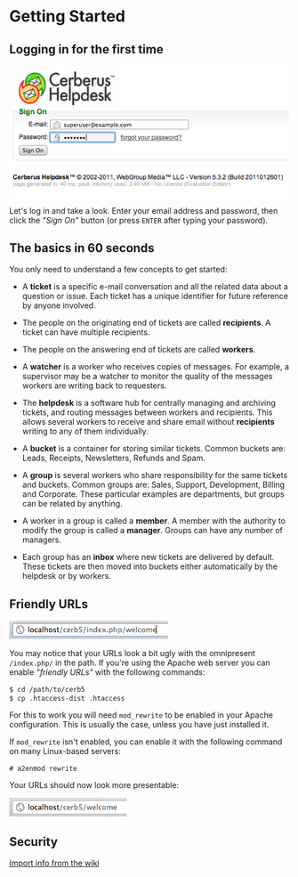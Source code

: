 
# Getting Started #

## Logging in for the first time ##

![Logging in.](images/02_logging_in.png)

Let's log in and take a look.  Enter your email address and password, then click the _"Sign On"_ button (or press `ENTER` after typing your password).

## The basics in 60 seconds ##

You only need to understand a few concepts to get started:

* A **ticket** is a specific e-mail conversation and all the related data about a question or issue. Each ticket has a unique identifier for future reference by anyone involved.

* The people on the originating end of tickets are called **recipients**. A ticket can have multiple recipients.

* The people on the answering end of tickets are called **workers**.

* A **watcher** is a worker who receives copies of messages. For example, a supervisor may be a watcher to monitor the quality of the messages workers are writing back to requesters.

* The **helpdesk** is a software hub for centrally managing and archiving tickets, and routing messages between workers and recipients. This allows several workers to receive and share email without **recipients** writing to any of them individually.

* A **bucket** is a container for storing similar tickets. Common buckets are: Leads, Receipts, Newsletters, Refunds and Spam.

* A **group** is several workers who share responsibility for the same tickets and buckets. Common groups are: Sales, Support, Development, Billing and Corporate. These particular examples are departments, but groups can be related by anything.

* A worker in a group is called a **member**. A member with the authority to modify the group is called a **manager**. Groups can have any number of managers.

* Each group has an **inbox** where new tickets are delivered by default. These tickets are then moved into buckets either automatically by the helpdesk or by workers.

## Friendly URLs ##

![This URL isn't very pretty.](images/02_friendly_urls.png)

You may notice that your URLs look a bit ugly with the omnipresent `/index.php/` in the path.  If you're using the Apache web server you can enable _"friendly URLs"_ with the following commands:

	$ cd /path/to/cerb5
	$ cp .htaccess-dist .htaccess
	
For this to work you will need `mod_rewrite` to be enabled in your Apache configuration.  This is usually the case, unless you have just installed it.

If `mod_rewrite` isn't enabled, you can enable it with the following command on many Linux-based servers:

	# a2enmod rewrite
	
Your URLs should now look more presentable:

![Much nicer!](images/02_friendly_urls_done.png)

## Security ##

[Import info from the wiki](http://wiki.cerb5.com/wiki/Maintenance:Security_Considerations)
